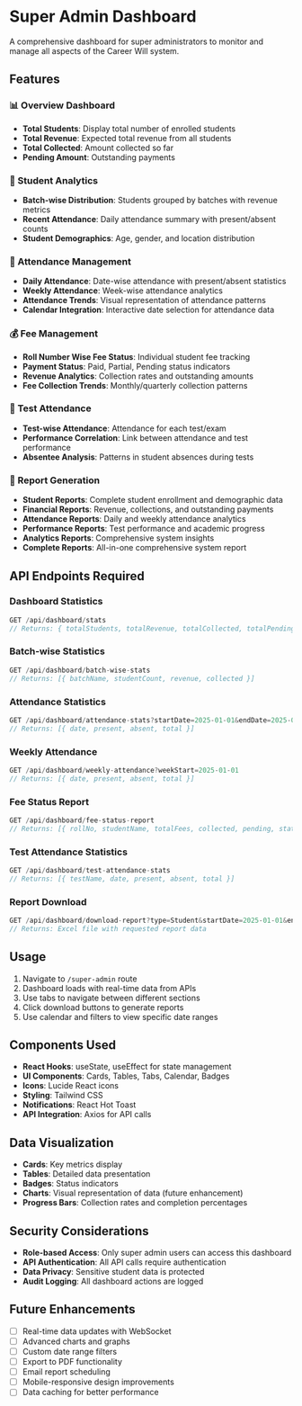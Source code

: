 # Super Admin Dashboard

A comprehensive dashboard for super administrators to monitor and manage all aspects of the Career Will system.

## Features

### 📊 Overview Dashboard
- **Total Students**: Display total number of enrolled students
- **Total Revenue**: Expected total revenue from all students
- **Total Collected**: Amount collected so far
- **Pending Amount**: Outstanding payments

### 👥 Student Analytics
- **Batch-wise Distribution**: Students grouped by batches with revenue metrics
- **Recent Attendance**: Daily attendance summary with present/absent counts
- **Student Demographics**: Age, gender, and location distribution

### 📅 Attendance Management
- **Daily Attendance**: Date-wise attendance with present/absent statistics
- **Weekly Attendance**: Week-wise attendance analytics
- **Attendance Trends**: Visual representation of attendance patterns
- **Calendar Integration**: Interactive date selection for attendance data

### 💰 Fee Management
- **Roll Number Wise Fee Status**: Individual student fee tracking
- **Payment Status**: Paid, Partial, Pending status indicators
- **Revenue Analytics**: Collection rates and outstanding amounts
- **Fee Collection Trends**: Monthly/quarterly collection patterns

### 📝 Test Attendance
- **Test-wise Attendance**: Attendance for each test/exam
- **Performance Correlation**: Link between attendance and test performance
- **Absentee Analysis**: Patterns in student absences during tests

### 📄 Report Generation
- **Student Reports**: Complete student enrollment and demographic data
- **Financial Reports**: Revenue, collections, and outstanding payments
- **Attendance Reports**: Daily and weekly attendance analytics
- **Performance Reports**: Test performance and academic progress
- **Analytics Reports**: Comprehensive system insights
- **Complete Reports**: All-in-one comprehensive system report

## API Endpoints Required

### Dashboard Statistics
```javascript
GET /api/dashboard/stats
// Returns: { totalStudents, totalRevenue, totalCollected, totalPending }
```

### Batch-wise Statistics
```javascript
GET /api/dashboard/batch-wise-stats
// Returns: [{ batchName, studentCount, revenue, collected }]
```

### Attendance Statistics
```javascript
GET /api/dashboard/attendance-stats?startDate=2025-01-01&endDate=2025-01-31
// Returns: [{ date, present, absent, total }]
```

### Weekly Attendance
```javascript
GET /api/dashboard/weekly-attendance?weekStart=2025-01-01
// Returns: [{ date, present, absent, total }]
```

### Fee Status Report
```javascript
GET /api/dashboard/fee-status-report
// Returns: [{ rollNo, studentName, totalFees, collected, pending, status }]
```

### Test Attendance Statistics
```javascript
GET /api/dashboard/test-attendance-stats
// Returns: [{ testName, date, present, absent, total }]
```

### Report Download
```javascript
GET /api/dashboard/download-report?type=Student&startDate=2025-01-01&endDate=2025-01-31
// Returns: Excel file with requested report data
```

## Usage

1. Navigate to `/super-admin` route
2. Dashboard loads with real-time data from APIs
3. Use tabs to navigate between different sections
4. Click download buttons to generate reports
5. Use calendar and filters to view specific date ranges

## Components Used

- **React Hooks**: useState, useEffect for state management
- **UI Components**: Cards, Tables, Tabs, Calendar, Badges
- **Icons**: Lucide React icons
- **Styling**: Tailwind CSS
- **Notifications**: React Hot Toast
- **API Integration**: Axios for API calls

## Data Visualization

- **Cards**: Key metrics display
- **Tables**: Detailed data presentation
- **Badges**: Status indicators
- **Charts**: Visual representation of data (future enhancement)
- **Progress Bars**: Collection rates and completion percentages

## Security Considerations

- **Role-based Access**: Only super admin users can access this dashboard
- **API Authentication**: All API calls require authentication
- **Data Privacy**: Sensitive student data is protected
- **Audit Logging**: All dashboard actions are logged

## Future Enhancements

- [ ] Real-time data updates with WebSocket
- [ ] Advanced charts and graphs
- [ ] Custom date range filters
- [ ] Export to PDF functionality
- [ ] Email report scheduling
- [ ] Mobile-responsive design improvements
- [ ] Data caching for better performance
